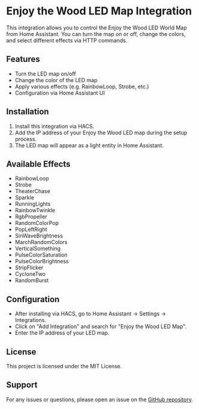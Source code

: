 # Enjoy the Wood LED Map Integration

This integration allows you to control the Enjoy the Wood LED World Map from Home Assistant. You can turn the map on or off, change the colors, and select different effects via HTTP commands.

## Features

- Turn the LED map on/off
- Change the color of the LED map
- Apply various effects (e.g. RainbowLoop, Strobe, etc.)
- Configuration via Home Assistant UI

## Installation

1. Install this integration via HACS.
2. Add the IP address of your Enjoy the Wood LED map during the setup process.
3. The LED map will appear as a light entity in Home Assistant.

## Available Effects

- RainbowLoop
- Strobe
- TheaterChase
- Sparkle
- RunningLights
- RainbowTwinkle
- RgbPropeller
- RandomColorPop
- PopLeftRight
- SinWaveBrightness
- MarchRandomColors
- VerticalSomething
- PulseColorSaturation
- PulseColorBrightness
- StripFlicker
- CycloneTwo
- RandomBurst

## Configuration

- After installing via HACS, go to Home Assistant -> Settings -> Integrations.
- Click on "Add Integration" and search for "Enjoy the Wood LED Map".
- Enter the IP address of your LED map.

## License

This project is licensed under the MIT License.

## Support

For any issues or questions, please open an issue on the [GitHub repository](https://github.com/albummi/enjoy_the_wood_led_map).
